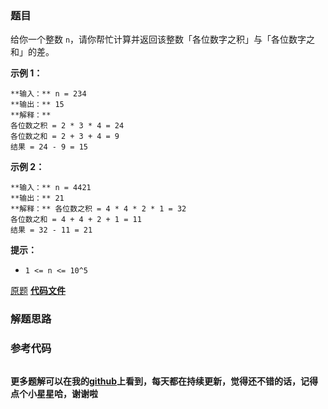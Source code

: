 ### 题目
给你一个整数 `n`，请你帮忙计算并返回该整数「各位数字之积」与「各位数字之和」的差。



**示例 1：**

    
    
    **输入：** n = 234
    **输出：** 15 
    **解释：**
    各位数之积 = 2 * 3 * 4 = 24 
    各位数之和 = 2 + 3 + 4 = 9 
    结果 = 24 - 9 = 15
    

**示例 2：**

    
    
    **输入：** n = 4421
    **输出：** 21
    **解释：** 各位数之积 = 4 * 4 * 2 * 1 = 32 
    各位数之和 = 4 + 4 + 2 + 1 = 11 
    结果 = 32 - 11 = 21
    



**提示：**

  * `1 <= n <= 10^5`

[原题](https://leetcode-cn.com/problems/subtract-the-product-and-sum-of-digits-of-an-integer/)    **[代码文件]()**


### 解题思路




### 参考代码

```go


```




**更多题解可以在我的[github](https://github.com/LZH139/leetcode_Go)上看到，每天都在持续更新，觉得还不错的话，记得点个小星星哈，谢谢啦**

